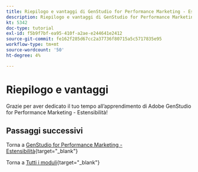 ```yaml
---
title: Riepilogo e vantaggi di GenStudio for Performance Marketing - Estensibilità
description: Riepilogo e vantaggi di GenStudio for Performance Marketing - Estensibilità
kt: 5342
doc-type: tutorial
exl-id: f5b9f7bf-ea95-410f-a2ae-e244641e2412
source-git-commit: fe162f285d67cc2a37736f80715a5c5717835e95
workflow-type: tm+mt
source-wordcount: '50'
ht-degree: 4%

---
```


# Riepilogo e vantaggi

Grazie per aver dedicato il tuo tempo all’apprendimento di Adobe GenStudio for Performance Marketing - Estensibilità!


## Passaggi successivi

Torna a [GenStudio for Performance Marketing - Estensibilità](./genstudioext.md){target="_blank"}

Torna a [Tutti i moduli](./../../../overview.md){target="_blank"}
